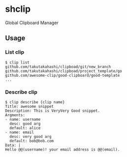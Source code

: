 # shclip
Global Clipboard Manager

## Usage

### List clip

```
$ clip list
github.com/takutakahashi/clipboad/git/new_branch
github.com/takutakahashi/clipboad/project_template/go
github.com/awesome-clip/good-clipboard/good-template
...
```

### Describe clip
```
$ clip describe {clip name}
Title: awesome snippet
Description: This is VeryVery Good snippet.
Argments:
- name: username
  desc: good arg
  default: alice
- name: email
  desc: very good arg
  default: bob@bob.com
Data: |
Hello @@(username)! your email address is @@(email).
```
